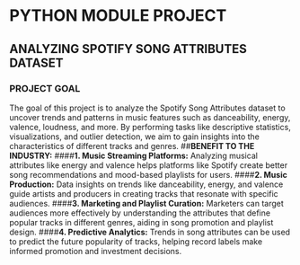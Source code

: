 # PYTHON MODULE PROJECT
## ANALYZING SPOTIFY SONG ATTRIBUTES DATASET
### PROJECT GOAL
The goal of this project is to analyze the Spotify Song Attributes dataset to uncover trends and patterns in music features such as danceability, energy, valence, loudness, and more. By performing tasks like descriptive statistics, visualizations, and outlier detection, we aim to gain insights into the characteristics of different tracks and genres.
##**BENEFIT TO THE INDUSTRY:**
####**1. Music Streaming Platforms:**
Analyzing musical attributes like energy and valence helps platforms like Spotify create better song recommendations and mood-based playlists for users.
####**2. Music Production:**
Data insights on trends like danceability, energy, and valence guide artists and producers in creating tracks that resonate with specific audiences.
####**3. Marketing and Playlist Curation:**
Marketers can target audiences more effectively by understanding the attributes that define popular tracks in different genres, aiding in song promotion and playlist design.
####**4. Predictive Analytics:**
Trends in song attributes can be used to predict the future popularity of tracks, helping record labels make informed promotion and investment decisions.
